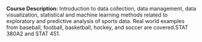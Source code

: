 **Course Description:** Introduction to data collection, data management, data visualization, statistical and machine learning methods related to exploratory and predictive analysis of sports data. Real world examples from baseball, football, basketball, hockey, and soccer are covered.STAT 380A2 and STAT 451.